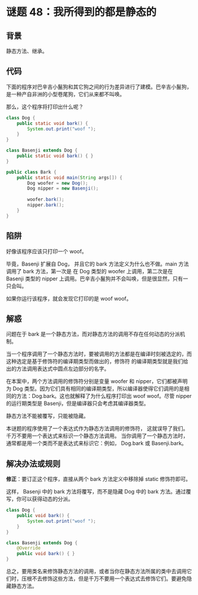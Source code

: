 # 谜题 48：我所得到的都是静态的

## 背景

静态方法、继承。

## 代码

下面的程序对巴辛吉小鬣狗和其它狗之间的行为差异进行了建模。巴辛吉小鬣狗，是一种产自非洲的小型卷尾狗，它们从来都不叫唤。

那么，这个程序将打印出什么呢？

```java
class Dog {
    public static void bark() {
        System.out.print("woof ");
    }
}

class Basenji extends Dog {
    public static void bark() { }
}

public class Bark { 
    public static void main(String args[]) {
        Dog woofer = new Dog();
        Dog nipper = new Basenji();
        
        woofer.bark();
        nipper.bark();
    }
}
```

## 陷阱

好像该程序应该只打印一个 woof。

毕竟，Basenji 扩展自 Dog， 并且它的 bark 方法定义为什么也不做。main 方法调用了 bark 方法，第一次是 在 Dog 类型的 woofer 上调用，第二次是在 Basenji 类型的 nipper 上调用。巴辛吉小鬣狗并不会叫唤，但是很显然，只有一只会叫。

如果你运行该程序，就会发现它打印的是 woof woof。

## 解惑

问题在于 bark 是一个静态方法，而对静态方法的调用不存在任何动态的分派机制。

当一个程序调用了一个静态方法时，要被调用的方法都是在编译时刻被选定的，而这种选定是基于修饰符的编译期类型而做出的，修饰符 的编译期类型就是我们给出的方法调用表达式中圆点左边部分的名字。

在本案中，两个方法调用的修饰符分别是变量 woofer 和 nipper，它们都被声明为 Dog 类型。因为它们具有相同的编译期类型，所以编译器使得它们调用的是相同的方法：Dog.bark。这也就解释了为什么程序打印出 woof woof。尽管 nipper 的运行期类型是 Basenji，但是编译器只会考虑其编译器类型。 

静态方法不能被覆写，只能被隐藏。

本谜题的程序使用了一个表达式作为静态方法调用的修饰符， 这就误导了我们。千万不要用一个表达式来标识一个静态方法调用。 当你调用了一个静态方法时，通常都是用一个类而不是表达式来标识它：例如， Dog.bark 或 Basenji.bark。

## 解决办法或规则

**修正**：要订正这个程序，直接从两个 bark 方法定义中移除掉 static 修饰符即可。

这样， Basenji 中的 bark 方法将覆写，而不是隐藏 Dog 中的 bark 方法。通过覆写，你可以获得动态的分派。

```java
class Dog {
    public void bark() {
        System.out.print("woof ");
    }
}

class Basenji extends Dog {
    @Override
    public void bark() { }
}
```

总之，要用类名来修饰静态方法的调用，或者当你在静态方法所属的类中去调用它们时，压根不去修饰这些方法，但是千万不要用一个表达式去修饰它们。要避免隐藏静态方法。